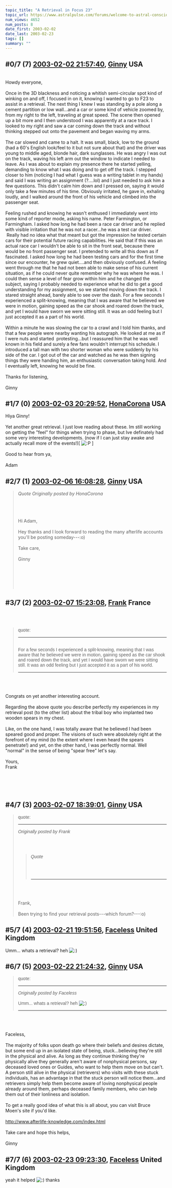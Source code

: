```yaml
---
topic_title: "A Retrieval in Focus 23"
topic_url: https://www.astralpulse.com/forums/welcome-to-astral-consciousness!/a-retrieval-in-focus-23
num_views: 4652
num_posts: 8
date_first: 2003-02-02
date_last: 2003-02-23
tags: []
summary: ""
---
```


## \#0/7 (7) [2003-02-02 21:57:40](https://www.astralpulse.com/forums/index.php?msg=119052), [Ginny](https://www.astralpulse.com/forums/profile/?u=1404) USA ##
<section>
<br>
Howdy everyone,
<br>
<br>
Once in the 3D blackness and noticing a whitish semi-circular spot kind of winking on and off, I focused in on it, knowing I wanted to go to F23 to assist in a retrieval. The next thing I knew I was standing by a pole along a cement partition or low wall...and a car or some kind of vehicle zoomed by, from my right to the left, traveling at great speed. The scene then opened up a bit more and I then understood I was apparently at a race track. I looked to my right and saw a car coming down the track and without thinking stepped out onto the pavement and began waving my arms.
<br>
<br>
The car slowed and came to a halt. It was small, black, low to the ground (had a 60's English look/feel to it but not sure about that) and the driver was young to middle aged, blonde hair, dark sunglasses. He was angry I was out on the track, waving his left arm out the window to indicate I needed to leave. As I was about to explain my presence there he started yelling, demanding to know what I was doing and to get off the track. I stepped closer to him (noticing I had what I guess was a writing tablet in my hands) and said I was writing an assignment (?....lol) and I just needed to ask him a few questions. This didn't calm him down and I pressed on, saying it would only take a few minutes of his time. Obviously irritated, he gave in, exhaling loudly, and I walked around the front of his vehicle and climbed into the passenger seat.
<br>
<br>
Feeling rushed and knowing he wasn't enthused I immediately went into some kind of reporter mode, asking his name. Peter Farmington, or Farmingham. I asked how long he had been a race car driver and he replied with visible irritation that he was not a racer...he was a test car driver.  Really had no idea what that meant but got the impression he tested certain cars for their potential future racing capabilities. He said that if this was an actual race car I wouldn't be able to sit in the front seat, because there would be no front passenger seat. I pretended to write all this down as if fascinated. I asked how long he had been testing cars and for the first time since our encounter, he grew quiet....and then obviously confused. A feeling went through me that he had not been able to make sense of his current situation, as if he could never quite remember why he was where he was. I could then sense a level of fear grow within him and he changed the subject, saying I probably needed to experience what he did to get a good understanding for my assignment, so we started moving down the track. I stared straight ahead, barely able to see over the dash. For a few seconds I experienced a split-knowing, meaning that I was aware that he believed we were in motion, gaining speed as the car shook and roared down the track, and yet I would have sworn we were sitting still. It was an odd feeling but I just accepted it as a part of his world.
<br>
<br>
Within a minute he was slowing the car to a crawl and I told him thanks, and that a few people were nearby wanting his autograph. He looked at me as if I were nuts and started  protesting...but I reassured him that he was well known in his field and surely a few fans wouldn't interrupt his schedule. I introduced a tall man with two shorter woman who were suddenly by his side of the car. I got out of the car and watched as he was then signing things they were handing him, an enthusiastic conversation taking hold. And I eventually left, knowing he would be fine.
<br>
<br>
Thanks for listening,
<br>
<br>
Ginny
</section>

## \#1/7 (0) [2003-02-03 20:29:52](https://www.astralpulse.com/forums/index.php?msg=21398), [HonaCorona](https://www.astralpulse.com/forums/profile/?u=1577) USA ##
<section>
Hiya Ginny!
<br>
<br>
Yet another great retrieval. I just love reading about these. Im still working on getting the "feel" for things when trying to phase, but Ive definately had some very interesting developments. (now if I can just stay awake and actually recall more of the events!)[
<img alt=":P" class="smiley" src="https://www.astralpulse.com/forums/Smileys/fugue/tongue.png" title="Tongue"/>
]
<br>
<br>
Good to hear from ya,
<br>
<br>
Adam
</section>

## \#2/7 (1) [2003-02-06 16:08:28](https://www.astralpulse.com/forums/index.php?msg=21687), [Ginny](https://www.astralpulse.com/forums/profile/?u=1404) USA ##
<section>
<blockquote class="bbc_standard_quote">
 <cite>
  Quote
 </cite>
 <i>
  Originally posted by HonaCorona
 </i>
 <br>
 <br>
 <br>
 <br>
 <br>
 Hi Adam,
 <br>
 <br>
 Hey thanks and I look forward to reading the many afterlife accounts you'll be posting someday---:o)
 <br>
 <br>
 Take care,
 <br>
 <br>
 Ginny
 <br>
 <br>
 <br>
  <br>
  <br>
 </br>
</blockquote>
</section>

## \#3/7 (2) [2003-02-07 15:23:08](https://www.astralpulse.com/forums/index.php?msg=21790), [Frank](https://www.astralpulse.com/forums/profile/?u=359) France ##
<section>
<br>
<br>
<blockquote id='"quote"'>
 <font face='"Arial"' id='"quote"' size='"1"'>
  quote:
  <hr height='"1"' id='"quote"' noshade=""/>
  <br>
  For a few seconds I experienced a split-knowing, meaning that I was aware that he believed we were in motion, gaining speed as the car shook and roared down the track, and yet I would have sworn we were sitting still. It was an odd feeling but I just accepted it as a part of his world.
  <br>
  <hr height='"1"' id='"quote"' noshade=""/>
 </font>
</blockquote>
<br>
<br>
<br>
Congrats on yet another interesting account.
<br>
<br>
Regarding the above quote you describe perfectly my experiences in my retrieval post (to the other list) about the tribal boy who implanted two wooden spears in my chest.
<br>
<br>
Like, on the one hand, I was totally aware that he believed I had been speared good and proper. The visions of such were absolutely right at the forefront of my mind (to the extent where I even heard the spears penetrate!) and yet, on the other hand, I was perfectly normal. Well "normal" in the sense of being "spear free" let's say.
<br>
<br>
Yours,
<br>
Frank
<br>
<br>
<br>
<br>
<br>
</section>

## \#4/7 (3) [2003-02-07 18:39:01](https://www.astralpulse.com/forums/index.php?msg=21803), [Ginny](https://www.astralpulse.com/forums/profile/?u=1404) USA ##
<section>
<blockquote id='"quote"'>
 <font face='"Arial"' id='"quote"' size='"1"'>
  quote:
  <hr height='"1"' id='"quote"' noshade=""/>
  <i>
   Originally posted by Frank
  </i>
  <br>
  <br>
  <br>
  <br>
  <blockquote class="bbc_standard_quote">
   <cite>
    Quote
   </cite>
   <br>
   <br>
   <br>
   <br>
   <hr height='"1"' id='"quote"' noshade=""/>
  </blockquote>
 </font>
 <br>
 <br>
 <br>
 Frank,
 <br>
 <br>
 Been trying to find your retrieval posts---which forum?---:o)
</blockquote>
</section>

## \#5/7 (4) [2003-02-21 19:51:56](https://www.astralpulse.com/forums/index.php?msg=23290), [Faceless](https://www.astralpulse.com/forums/profile/?u=1900) United Kingdom ##
<section>
Umm... whats a retrieval? heh
<img alt=":)" class="smiley" src="https://www.astralpulse.com/forums/Smileys/fugue/smiley.png" title="Smiley"/>
</section>

## \#6/7 (5) [2003-02-22 21:24:32](https://www.astralpulse.com/forums/index.php?msg=23406), [Ginny](https://www.astralpulse.com/forums/profile/?u=1404) USA ##
<section>
<blockquote id='"quote"'>
 <font face='"Arial"' id='"quote"' size='"1"'>
  quote:
  <hr height='"1"' id='"quote"' noshade=""/>
  <i>
   Originally posted by Faceless
  </i>
  <br>
  <br>
  Umm... whats a retrieval? heh
  <img alt=":)" class="smiley" src="https://www.astralpulse.com/forums/Smileys/fugue/smiley.png" title="Smiley"/>
  <br>
  <hr height='"1"' id='"quote"' noshade=""/>
 </font>
</blockquote>
<br>
<br>
<br>
Faceless,
<br>
<br>
The majority of folks upon death go where their beliefs and desires dictate, but some end up in an isolated state of being, stuck...believing they're still in the physical and alive. As long as they continue thinking they're physically alive they generally aren't aware of nonphysical persons, say deceased loved ones or Guides, who want to help them move on but can't. A person still alive in the physical (retrievers) who visits with these stuck individuals, has an advantage in that the stuck person will notice them...and retrievers simply help them become aware of loving nonphysical people already around them, perhaps deceased family members, who can help them out of their lonliness and isolation.
<br>
<br>
To get a really good idea of what this is all about, you can visit Bruce Moen's site if you'd like.
<br>
<br>
<a class="bbc_link" href="http://www.afterlife-knowledge.com/index.html" rel="noopener" target="_blank">
 http://www.afterlife-knowledge.com/index.html
</a>
<br>
<br>
Take care and hope this helps,
<br>
<br>
Ginny
</section>

## \#7/7 (6) [2003-02-23 09:23:30](https://www.astralpulse.com/forums/index.php?msg=23452), [Faceless](https://www.astralpulse.com/forums/profile/?u=1900) United Kingdom ##
<section>
yeah it helped
<img alt=":)" class="smiley" src="https://www.astralpulse.com/forums/Smileys/fugue/smiley.png" title="Smiley"/>
thanks
</section>